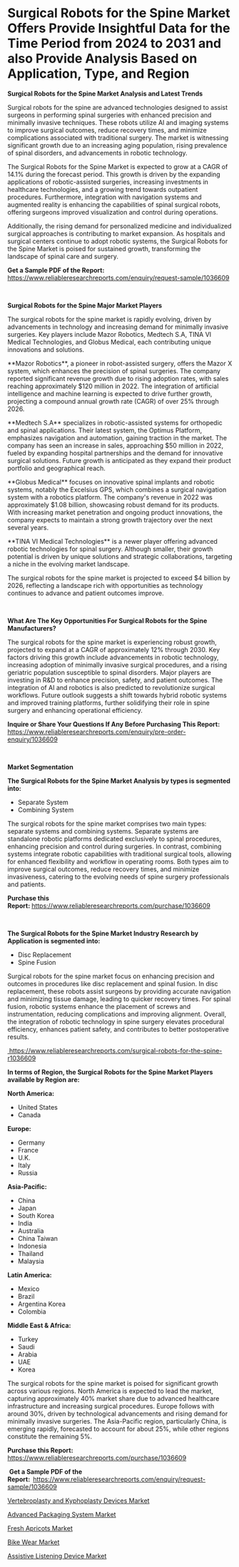<p><h1>Surgical Robots for the Spine Market Offers Provide Insightful Data for the Time Period from 2024 to 2031 and also Provide Analysis Based on Application, Type, and Region</h1></p><p><strong>Surgical Robots for the Spine Market Analysis and Latest Trends</strong></p>
<p><p>Surgical robots for the spine are advanced technologies designed to assist surgeons in performing spinal surgeries with enhanced precision and minimally invasive techniques. These robots utilize AI and imaging systems to improve surgical outcomes, reduce recovery times, and minimize complications associated with traditional surgery. The market is witnessing significant growth due to an increasing aging population, rising prevalence of spinal disorders, and advancements in robotic technology.</p><p>The Surgical Robots for the Spine Market is expected to grow at a CAGR of 14.1% during the forecast period. This growth is driven by the expanding applications of robotic-assisted surgeries, increasing investments in healthcare technologies, and a growing trend towards outpatient procedures. Furthermore, integration with navigation systems and augmented reality is enhancing the capabilities of spinal surgical robots, offering surgeons improved visualization and control during operations.</p><p>Additionally, the rising demand for personalized medicine and individualized surgical approaches is contributing to market expansion. As hospitals and surgical centers continue to adopt robotic systems, the Surgical Robots for the Spine Market is poised for sustained growth, transforming the landscape of spinal care and surgery.</p></p>
<p><strong>Get a Sample PDF of the Report:&nbsp;</strong> <a href="https://www.reliableresearchreports.com/enquiry/request-sample/1036609?utm_campaign=36&utm_medium=2&utm_source=Github&utm_content=ia&utm_term=04122024&utm_id=surgical-robots-for-the-spine">https://www.reliableresearchreports.com/enquiry/request-sample/1036609</a></p>
<p>&nbsp;</p>
<p><strong>Surgical Robots for the Spine Major Market Players</strong></p>
<p><p>The surgical robots for the spine market is rapidly evolving, driven by advancements in technology and increasing demand for minimally invasive surgeries. Key players include Mazor Robotics, Medtech S.A, TINA VI Medical Technologies, and Globus Medical, each contributing unique innovations and solutions.</p><p>**Mazor Robotics**, a pioneer in robot-assisted surgery, offers the Mazor X system, which enhances the precision of spinal surgeries. The company reported significant revenue growth due to rising adoption rates, with sales reaching approximately $120 million in 2022. The integration of artificial intelligence and machine learning is expected to drive further growth, projecting a compound annual growth rate (CAGR) of over 25% through 2026.</p><p>**Medtech S.A** specializes in robotic-assisted systems for orthopedic and spinal applications. Their latest system, the Optimus Platform, emphasizes navigation and automation, gaining traction in the market. The company has seen an increase in sales, approaching $50 million in 2022, fueled by expanding hospital partnerships and the demand for innovative surgical solutions. Future growth is anticipated as they expand their product portfolio and geographical reach.</p><p>**Globus Medical** focuses on innovative spinal implants and robotic systems, notably the Excelsius GPS, which combines a surgical navigation system with a robotics platform. The company's revenue in 2022 was approximately $1.08 billion, showcasing robust demand for its products. With increasing market penetration and ongoing product innovations, the company expects to maintain a strong growth trajectory over the next several years.</p><p>**TINA VI Medical Technologies** is a newer player offering advanced robotic technologies for spinal surgery. Although smaller, their growth potential is driven by unique solutions and strategic collaborations, targeting a niche in the evolving market landscape.</p><p>The surgical robots for the spine market is projected to exceed $4 billion by 2026, reflecting a landscape rich with opportunities as technology continues to advance and patient outcomes improve.</p></p>
<p>&nbsp;</p>
<p><strong>What Are The Key Opportunities For Surgical Robots for the Spine Manufacturers?</strong></p>
<p><p>The surgical robots for the spine market is experiencing robust growth, projected to expand at a CAGR of approximately 12% through 2030. Key factors driving this growth include advancements in robotic technology, increasing adoption of minimally invasive surgical procedures, and a rising geriatric population susceptible to spinal disorders. Major players are investing in R&D to enhance precision, safety, and patient outcomes. The integration of AI and robotics is also predicted to revolutionize surgical workflows. Future outlook suggests a shift towards hybrid robotic systems and improved training platforms, further solidifying their role in spine surgery and enhancing operational efficiency.</p></p>
<p><strong>Inquire or Share Your Questions If Any Before Purchasing This Report:</strong> <a href="https://www.reliableresearchreports.com/enquiry/pre-order-enquiry/1036609?utm_campaign=36&utm_medium=2&utm_source=Github&utm_content=ia&utm_term=04122024&utm_id=surgical-robots-for-the-spine">https://www.reliableresearchreports.com/enquiry/pre-order-enquiry/1036609</a></p>
<p>&nbsp;</p>
<p><strong>Market Segmentation</strong></p>
<p><strong>The Surgical Robots for the Spine Market Analysis by types is segmented into:</strong></p>
<p><ul><li>Separate System</li><li>Combining System</li></ul></p>
<p><p>The surgical robots for the spine market comprises two main types: separate systems and combining systems. Separate systems are standalone robotic platforms dedicated exclusively to spinal procedures, enhancing precision and control during surgeries. In contrast, combining systems integrate robotic capabilities with traditional surgical tools, allowing for enhanced flexibility and workflow in operating rooms. Both types aim to improve surgical outcomes, reduce recovery times, and minimize invasiveness, catering to the evolving needs of spine surgery professionals and patients.</p></p>
<p><strong>Purchase this Report:&nbsp;</strong><a href="https://www.reliableresearchreports.com/purchase/1036609?utm_campaign=36&utm_medium=2&utm_source=Github&utm_content=ia&utm_term=04122024&utm_id=surgical-robots-for-the-spine">https://www.reliableresearchreports.com/purchase/1036609</a></p>
<p>&nbsp;</p>
<p><strong>The Surgical Robots for the Spine Market Industry Research by Application is segmented into:</strong></p>
<p><ul><li>Disc Replacement</li><li>Spine Fusion</li></ul></p>
<p><p>Surgical robots for the spine market focus on enhancing precision and outcomes in procedures like disc replacement and spinal fusion. In disc replacement, these robots assist surgeons by providing accurate navigation and minimizing tissue damage, leading to quicker recovery times. For spinal fusion, robotic systems enhance the placement of screws and instrumentation, reducing complications and improving alignment. Overall, the integration of robotic technology in spine surgery elevates procedural efficiency, enhances patient safety, and contributes to better postoperative results.</p></p>
<p><a href="https://www.reliableresearchreports.com/surgical-robots-for-the-spine-r1036609?utm_campaign=36&utm_medium=2&utm_source=Github&utm_content=ia&utm_term=04122024&utm_id=surgical-robots-for-the-spine">&nbsp;https://www.reliableresearchreports.com/surgical-robots-for-the-spine-r1036609</a></p>
<p><strong>In terms of Region, the Surgical Robots for the Spine Market Players available by Region are:</strong></p>
<p>
    <p> <strong> North America: </strong>
        <ul>
            <li>United States</li>
            <li>Canada</li>
        </ul>
        </p> 
    <p> <strong> Europe: </strong>
        <ul>
            <li>Germany</li>
            <li>France</li>
            <li>U.K.</li>
            <li>Italy</li>
            <li>Russia</li>
        </ul>
        </p> 
    <p> <strong> Asia-Pacific: </strong>
        <ul>
            <li>China</li>
            <li>Japan</li>
            <li>South Korea</li>
            <li>India</li>
            <li>Australia</li>
            <li>China Taiwan</li>
            <li>Indonesia</li>
            <li>Thailand</li>
            <li>Malaysia</li>
        </ul>
        </p> 
    <p> <strong> Latin America: </strong>
        <ul>
            <li>Mexico</li>
            <li>Brazil</li>
            <li>Argentina Korea</li>
            <li>Colombia</li>
        </ul>
        </p> 
    <p> <strong> Middle East & Africa: </strong>
        <ul>
            <li>Turkey</li>
            <li>Saudi</li>
            <li>Arabia</li>
            <li>UAE</li>
            <li>Korea</li>
        </ul>
    </p>
    </p>
<p><p>The surgical robots for the spine market is poised for significant growth across various regions. North America is expected to lead the market, capturing approximately 40% market share due to advanced healthcare infrastructure and increasing surgical procedures. Europe follows with around 30%, driven by technological advancements and rising demand for minimally invasive surgeries. The Asia-Pacific region, particularly China, is emerging rapidly, forecasted to account for about 25%, while other regions constitute the remaining 5%.</p></p>
<p><strong>Purchase this Report: </strong><a href="https://www.reliableresearchreports.com/purchase/1036609?utm_campaign=36&utm_medium=2&utm_source=Github&utm_content=ia&utm_term=04122024&utm_id=surgical-robots-for-the-spine">https://www.reliableresearchreports.com/purchase/1036609</a></p>
<p>&nbsp;<strong>Get a Sample PDF of the Report:&nbsp;&nbsp;</strong><a href="https://www.reliableresearchreports.com/enquiry/request-sample/1036609?utm_campaign=36&utm_medium=2&utm_source=Github&utm_content=ia&utm_term=04122024&utm_id=surgical-robots-for-the-spine">https://www.reliableresearchreports.com/enquiry/request-sample/1036609</a></p>
<p><strong></strong></p>
<p><p><a href="https://github.com/SanjidaKhan901/Market-Research-Report-List-1/blob/main/vertebroplasty-and-kyphoplasty-devices-market.md?utm_campaign=36&utm_medium=2&utm_source=Github&utm_content=ia&utm_term=04122024&utm_id=surgical-robots-for-the-spine">Vertebroplasty and Kyphoplasty Devices Market</a></p><p><a href="https://issuu.com/reportprime-2/docs/advanced-packaging-system-market-size-2030.pptx?utm_campaign=36&utm_medium=2&utm_source=Github&utm_content=ia&utm_term=04122024&utm_id=surgical-robots-for-the-spine">Advanced Packaging System Market</a></p><p><a href="https://github.com/tamvrosiya/Market-Research-Report-List-6/blob/main/fresh-apricots-market.md?utm_campaign=36&utm_medium=2&utm_source=Github&utm_content=ia&utm_term=04122024&utm_id=surgical-robots-for-the-spine">Fresh Apricots Market</a></p><p><a href="https://issuu.com/reportprime-2/docs/bike-wear-market-size-2030.pptx?utm_campaign=36&utm_medium=2&utm_source=Github&utm_content=ia&utm_term=04122024&utm_id=surgical-robots-for-the-spine">Bike Wear Market</a></p><p><a href="https://www.linkedin.com/pulse/in-depth-assistive-listening-device-market-report-size-83-pgrjf?utm_campaign=36&utm_medium=2&utm_source=Github&utm_content=ia&utm_term=04122024&utm_id=surgical-robots-for-the-spine">Assistive Listening Device Market</a></p></p>